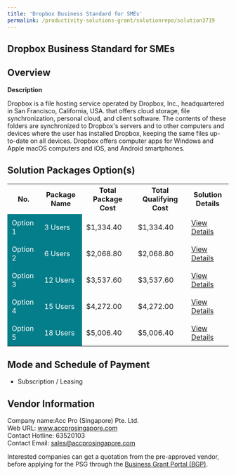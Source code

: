 ```yaml
---
title: 'Dropbox Business Standard for SMEs'
permalink: /productivity-solutions-grant/solutionrepo/solution3719
---
```


## Dropbox Business Standard for SMEs

## Overview

**Description**

Dropbox is a file hosting service operated by Dropbox, Inc., headquartered in San Francisco, California, USA. that offers cloud storage, file synchronization, personal cloud, and client software. The contents of these folders are synchronized to Dropbox's servers and to other computers and devices where the user has installed Dropbox, keeping the same files up-to-date on all devices. Dropbox offers computer apps for Windows and Apple macOS computers and iOS, and Android smartphones.

## Solution Packages Option(s)

<table>
<tr>
<th><b>No.</b></th>
<th><b>Package Name</b></th>
<th><b>Total Package Cost</b></th>
<th><b>Total Qualifying Cost</b></th>
<th><b>Solution Details</b></th>
</tr>
<tr>
<td style='padding: 10px; background-color: #037E8A; color: #FFFFFF;'>Option 1</td>
<td style='padding: 10px; background-color: #037E8A; color: #FFFFFF;'>3 Users</td>
<td style='padding: 10px;'>$1,334.40</td>
<td style='padding: 10px;'>$1,334.40</td>
<td style='padding: 10px;'><a href='https://www.gobusiness.gov.sg/images/psg/Desensitised_AccPro_Annex3_CR_wef_17Nov22_Part_1.pdf' target='_blank'>View Details</a></td>
</tr>
<tr>
<td style='padding: 10px; background-color: #037E8A; color: #FFFFFF;'>Option 2</td>
<td style='padding: 10px; background-color: #037E8A; color: #FFFFFF;'>6 Users</td>
<td style='padding: 10px;'>$2,068.80</td>
<td style='padding: 10px;'>$2,068.80</td>
<td style='padding: 10px;'><a href='https://www.gobusiness.gov.sg/images/psg/Desensitised_AccPro_Annex3_CR_wef_17Nov22_Part_2.pdf' target='_blank'>View Details</a></td>
</tr>
<tr>
<td style='padding: 10px; background-color: #037E8A; color: #FFFFFF;'>Option 3</td>
<td style='padding: 10px; background-color: #037E8A; color: #FFFFFF;'>12 Users</td>
<td style='padding: 10px;'>$3,537.60</td>
<td style='padding: 10px;'>$3,537.60</td>
<td style='padding: 10px;'><a href='https://www.gobusiness.gov.sg/images/psg/Desensitised_AccPro_Annex3_CR_wef_17Nov22_Part_3.pdf' target='_blank'>View Details</a></td>
</tr>
<tr>
<td style='padding: 10px; background-color: #037E8A; color: #FFFFFF;'>Option 4</td>
<td style='padding: 10px; background-color: #037E8A; color: #FFFFFF;'>15 Users</td>
<td style='padding: 10px;'>$4,272.00</td>
<td style='padding: 10px;'>$4,272.00</td>
<td style='padding: 10px;'><a href='https://www.gobusiness.gov.sg/images/psg/Desensitised_AccPro_Annex3_CR_wef_17Nov22_Part_4.pdf' target='_blank'>View Details</a></td>
</tr>
<tr>
<td style='padding: 10px; background-color: #037E8A; color: #FFFFFF;'>Option 5</td>
<td style='padding: 10px; background-color: #037E8A; color: #FFFFFF;'>18 Users</td>
<td style='padding: 10px;'>$5,006.40</td>
<td style='padding: 10px;'>$5,006.40</td>
<td style='padding: 10px;'><a href='https://www.gobusiness.gov.sg/images/psg/Desensitised_AccPro_Annex3_CR_wef_17Nov22_Part_5.pdf' target='_blank'>View Details</a></td>
</tr>
</table>

## Mode and Schedule of Payment

 - Subscription / Leasing

## Vendor Information

 Company name:Acc Pro (Singapore) Pte. Ltd.<br>Web URL: www.accprosingapore.com <br>Contact Hotline: 63520103 <br>Contact Email: sales@accprosingapore.com 

Interested companies can get a quotation from the pre-approved vendor, before applying for the PSG through the <a href='https://www.businessgrants.gov.sg/' target='_blank' rel='noopener'>Business Grant Portal (BGP)</a>.

<script src="/jquery/resize-tables.js"></script>
